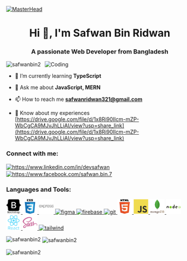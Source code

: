 [![MasterHead](https://i.pinimg.com/originals/b2/83/11/b2831136a1912c98b1cad1b4eb9ab112.gif)](https://www.linkedin.com/in/devsafwan)

<h1 align="center">Hi 👋, I'm Safwan Bin Ridwan</h1>
<h3 align="center">A passionate Web Developer from Bangladesh</h3>

<img align="right" alt="Coding" width="400" src="https://media2.giphy.com/media/qgQUggAC3Pfv687qPC/giphy.gif?cid=790b761199f8209bd98452d9f8ad2a288c2c9ad0a49df786&rid=giphy.gif&ct=g" />

<p align="left"> <img src="https://komarev.com/ghpvc/?username=safwanbin2&label=Profile%20views&color=0e75b6&style=flat" alt="safwanbin2" /> </p>

- 🌱 I’m currently learning **TypeScript**

- 💬 Ask me about **JavaScript, MERN**

- 📫 How to reach me **safwanridwan321@gmail.com**

- 📄 Know about my experiences [https://drive.google.com/file/d/1x8Ri90IIcm-mZP-WbCgCA9MJvJhLLiAI/view?usp=share_link](https://drive.google.com/file/d/1x8Ri90IIcm-mZP-WbCgCA9MJvJhLLiAI/view?usp=share_link)

<h3 align="left">Connect with me:</h3>
<p align="left">
<a href="https://linkedin.com/in/https://www.linkedin.com/in/devsafwan" target="blank"><img align="center" src="https://raw.githubusercontent.com/rahuldkjain/github-profile-readme-generator/master/src/images/icons/Social/linked-in-alt.svg" alt="https://www.linkedin.com/in/devsafwan" height="30" width="40" /></a>
<a href="https://fb.com/https://www.facebook.com/safwan.bin.7" target="blank"><img align="center" src="https://raw.githubusercontent.com/rahuldkjain/github-profile-readme-generator/master/src/images/icons/Social/facebook.svg" alt="https://www.facebook.com/safwan.bin.7" height="30" width="40" /></a>
</p>

<h3 align="left">Languages and Tools:</h3>
<p align="left"> <a href="https://getbootstrap.com" target="_blank" rel="noreferrer"> <img src="https://raw.githubusercontent.com/devicons/devicon/master/icons/bootstrap/bootstrap-plain-wordmark.svg" alt="bootstrap" width="40" height="40"/> </a> <a href="https://www.w3schools.com/css/" target="_blank" rel="noreferrer"> <img src="https://raw.githubusercontent.com/devicons/devicon/master/icons/css3/css3-original-wordmark.svg" alt="css3" width="40" height="40"/> </a> <a href="https://expressjs.com" target="_blank" rel="noreferrer"> <img src="https://raw.githubusercontent.com/devicons/devicon/master/icons/express/express-original-wordmark.svg" alt="express" width="40" height="40"/> </a> <a href="https://www.figma.com/" target="_blank" rel="noreferrer"> <img src="https://www.vectorlogo.zone/logos/figma/figma-icon.svg" alt="figma" width="40" height="40"/> </a> <a href="https://firebase.google.com/" target="_blank" rel="noreferrer"> <img src="https://www.vectorlogo.zone/logos/firebase/firebase-icon.svg" alt="firebase" width="40" height="40"/> </a> <a href="https://git-scm.com/" target="_blank" rel="noreferrer"> <img src="https://www.vectorlogo.zone/logos/git-scm/git-scm-icon.svg" alt="git" width="40" height="40"/> </a> <a href="https://www.w3.org/html/" target="_blank" rel="noreferrer"> <img src="https://raw.githubusercontent.com/devicons/devicon/master/icons/html5/html5-original-wordmark.svg" alt="html5" width="40" height="40"/> </a> <a href="https://developer.mozilla.org/en-US/docs/Web/JavaScript" target="_blank" rel="noreferrer"> <img src="https://raw.githubusercontent.com/devicons/devicon/master/icons/javascript/javascript-original.svg" alt="javascript" width="40" height="40"/> </a> <a href="https://www.mongodb.com/" target="_blank" rel="noreferrer"> <img src="https://raw.githubusercontent.com/devicons/devicon/master/icons/mongodb/mongodb-original-wordmark.svg" alt="mongodb" width="40" height="40"/> </a> <a href="https://nodejs.org" target="_blank" rel="noreferrer"> <img src="https://raw.githubusercontent.com/devicons/devicon/master/icons/nodejs/nodejs-original-wordmark.svg" alt="nodejs" width="40" height="40"/> </a> <a href="https://reactjs.org/" target="_blank" rel="noreferrer"> <img src="https://raw.githubusercontent.com/devicons/devicon/master/icons/react/react-original-wordmark.svg" alt="react" width="40" height="40"/> </a> <a href="https://sass-lang.com" target="_blank" rel="noreferrer"> <img src="https://raw.githubusercontent.com/devicons/devicon/master/icons/sass/sass-original.svg" alt="sass" width="40" height="40"/> </a> <a href="https://tailwindcss.com/" target="_blank" rel="noreferrer"> <img src="https://www.vectorlogo.zone/logos/tailwindcss/tailwindcss-icon.svg" alt="tailwind" width="40" height="40"/> </a> </p>

<p><img align="left" src="https://github-readme-stats.vercel.app/api/top-langs?username=safwanbin2&show_icons=true&locale=en&layout=compact" alt="safwanbin2" /></p>

<p>&nbsp;<img align="center" src="https://github-readme-stats.vercel.app/api?username=safwanbin2&show_icons=true&locale=en" alt="safwanbin2" /></p>

<p><img align="center" src="https://github-readme-streak-stats.herokuapp.com/?user=safwanbin2&" alt="safwanbin2" /></p>

